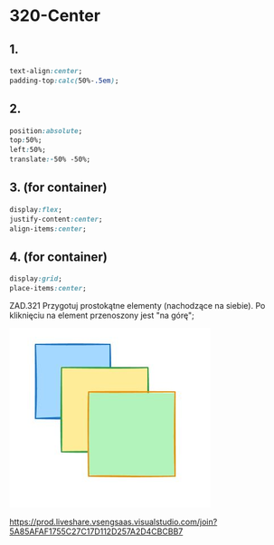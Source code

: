 # 320-Center

## 1.

```css
text-align:center;
padding-top:calc(50%-.5em);
```

## 2.

```css
position:absolute;
top:50%;
left:50%;
translate:-50% -50%;
```

## 3. (for container)
```css
display:flex;
justify-content:center;
align-items:center;
```
## 4. (for container)
```css
display:grid;
place-items:center;
```

ZAD.321
Przygotuj prostokątne elementy (nachodzące na siebie). Po kliknięciu na element przenoszony jest "na górę";

![O](Order.JPG)


https://prod.liveshare.vsengsaas.visualstudio.com/join?5A85AFAF1755C27C17D112D257A2D4CBCBB7
